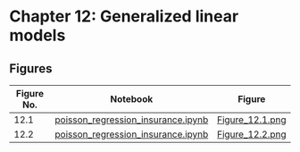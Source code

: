 
# Chapter 12: Generalized linear models

## Figures

|Figure No. | Notebook | Figure |
|--|--|--|
| 12.1 | [poisson_regression_insurance.ipynb](poisson_regression_insurance.ipynb) | [Figure_12.1.png](https://github.com/probml/pml-book/blob/main/book1-figures/Figure_12.1.png)<br/> |
| 12.2 | [poisson_regression_insurance.ipynb](poisson_regression_insurance.ipynb) | [Figure_12.2.png](https://github.com/probml/pml-book/blob/main/book1-figures/Figure_12.2.png)<br/> |
